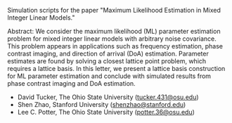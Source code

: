 Simulation scripts for the paper "Maximum Likelihood Estimation in Mixed Integer Linear Models."

Abstract: We consider the maximum likelihood (ML) parameter estimation problem for mixed integer linear models with arbitrary noise covariance. This problem appears in applications such as frequency estimation, phase contrast imaging, and direction of arrival (DoA) estimation. Parameter estimates are found by solving a closest lattice point problem, which requires a lattice basis. In this letter, we present a lattice basis construction for ML parameter estimation and conclude with simulated results from phase contrast imaging and DoA estimation.

* David Tucker, The Ohio State University (tucker.431@osu.edu)
* Shen Zhao, Stanford University (shenzhao@stanford.edu)
* Lee C. Potter, The Ohio State University (potter.36@osu.edu)
